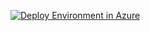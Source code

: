 <a href="https://portal.azure.com/#create/Microsoft.Template/uri/https%3A%2F%2Fraw.githubusercontent.com%2FNikCharlebois%2FMicrosoftGraphDataConnectLab%2Fmain%2FARM%20Templates%2FMessages%2Fazuredeploy.json"><img src="http://azuredeploy.net/deploybutton.png" alt="Deploy Environment in Azure" /></a>
